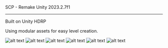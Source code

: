 SCP - Remake Unity 2023.2.7f1

---------------------------------------
Built on Unity HDRP

Using modular assets for easy level creation.

![alt text](https://i.imgur.com/281jdTv.jpg)
![alt text](https://i.imgur.com/G0LVirJ.jpg)
![alt text](https://i.imgur.com/wdUznGn.jpg)
![alt text](https://i.imgur.com/LPI9Lr3.jpg)
![alt text](https://i.imgur.com/7h8JcdL.jpg)
![alt text](https://i.imgur.com/9XvxclV.jpg)

